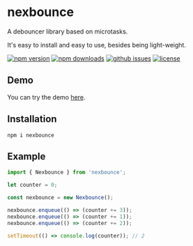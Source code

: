 # nexbounce

A debouncer library based on microtasks.

It's easy to install and easy to use, besides being light-weight.

[![npm version](https://img.shields.io/npm/v/nexbounce?style=for-the-badge)](https://npmjs.com/packages/nexbounce)
[![npm downloads](https://img.shields.io/npm/dw/nexbounce?style=for-the-badge)](https://npmjs.com/packages/nexbounce)
[![github issues](https://img.shields.io/github/issues/Hawmex/nexbounce?style=for-the-badge)](https://github.com/Hawmex/nexbounce/issues)
[![license](https://img.shields.io/npm/l/nexbounce?style=for-the-badge)](https://github.com/Hawmex/nexbounce)

## Demo

You can try the demo [here](https://codepen.io/Hawmed/pen/bGqgGrR).

## Installation

```
npm i nexbounce
```

## Example

```js
import { Nexbounce } from 'nexbounce';

let counter = 0;

const nexbounce = new Nexbounce();

nexbounce.enqueue(() => (counter += 3));
nexbounce.enqueue(() => (counter += 1));
nexbounce.enqueue(() => (counter += 2));

setTimeout(() => console.log(counter)); // 2
```
